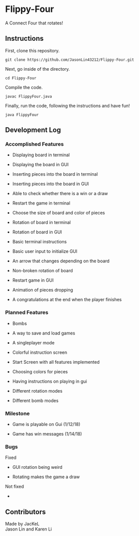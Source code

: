 # Flippy-Four

A Connect Four that rotates!


## Instructions

First, clone this repository.

```
git clone https://github.com/JasonLin43212/Flippy-Four.git
```

Next, go inside of the directory.

```
cd Flippy-Four
```

Compile the code.

```
javac FlippyFour.java
```

Finally, run the code, following the instructions and have fun!

```
java FlippyFour
```

## Development Log

### Accomplished Features

* Displaying board in terminal

* Displaying the board in GUI

* Inserting pieces into the board in terminal

* Inserting pieces into the board in GUI

* Able to check whether there is a win or a draw

* Restart the game in terminal

* Choose the size of board and color of pieces

* Rotation of board in terminal

* Rotation of board in GUI

* Basic terminal instructions

* Basic user input to initialize GUI

* An arrow that changes depending on the board

* Non-broken rotation of board

* Restart game in GUI

* Animation of pieces dropping

* A congratulations at the end when the player finishes

### Planned Features

* Bombs

* A way to save and load games

* A singleplayer mode

* Colorful instruction screen

* Start Screen with all features implemented

* Choosing colors for pieces

* Having instructions on playing in gui

* Different rotation modes

* Different bomb modes

### Milestone

* Game is playable on Gui (1/12/18)

* Game has win messages (1/14/18)

### Bugs

Fixed

* GUI rotation being weird

* Rotating makes the game a draw

Not fixed

*


## Contributors
Made by JacKeL  
Jason Lin and Karen Li
